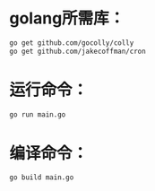 
# golang所需库：
```bash
go get github.com/gocolly/colly
go get github.com/jakecoffman/cron
```
# 运行命令：
```bash
go run main.go
```

# 编译命令：
```bash
go build main.go
```